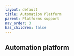 ```yaml
---
layout: default
title: Automation Platform
parent: Platforms support
nav_order: 3
has_children: false
---
```


## Automation platform
